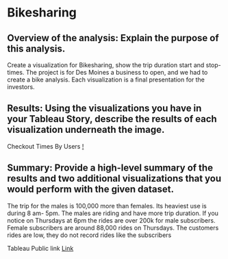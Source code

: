 # Bikesharing
## Overview of the analysis: Explain the purpose of this analysis.
Create a visualization for Bikesharing, show the trip duration start and stop-times. The project is for Des Moines a business to open, and we had to create a bike analysis. Each visualization is a final presentation for the investors.

## Results: Using the visualizations you have in your Tableau Story, describe the results of each visualization underneath the image.
Checkout Times By Users
[!](https://github.com/gabby338414/Bikesharing/blob/969fe7ac1b1cb36df5ce41d8f3df948ecedc19c5/Checkout_Times.PNG)


## Summary: Provide a high-level summary of the results and two additional visualizations that you would perform with the given dataset.
The trip for the males is 100,000 more than females. Its heaviest use is during 8 am- 5pm. The males are riding and have more trip duration. If you notice on Thursdays at 6pm the rides are over 200k for male subscribers. Female subscribers are around 88,000 rides on Thursdays. The customers rides are low, they do not record rides like the subscribers 

Tableau Public link
[Link](https://public.tableau.com/profile/gabrielle.palmer#!/)
